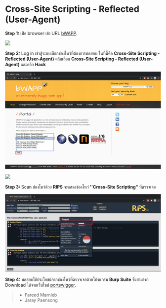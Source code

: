 # Cross-Site Scripting - Reflected (User-Agent)

**Step 1:** เปิด browser เข้า URL [bWAPP](#).

![](images/bwapp1-1.png)

**Step 2:** Log in เข้าสู่ระบบเลือกช่องโหว่ที่ต้องการทดสอบ ในที่นี้คือ **Cross-Site Scripting - Reflected (User-Agent)** คลิกเลือก **Cross-Site Scripting - Reflected (User-Agent)** และคลิก **Hack**

![](images/bwapp2.png)

![](images/bwapp3.png)

**Step 3:** Scan ช่องโหว่ด้วย **RIPS** จะแสดงช่องโหว่ **''Cross-Site Scripting"** ที่ตรวจเจอ

![](images/bwapp4-1.png)

**Step 4:** ทดสอบใช้ประโยชน์จากช่องโหว่ที่ตรวจเจอด้วยโปรแกรม **Burp Suite** ซึ่งสามารถ Download ได้จากเว็บไซต์ [portswigger](https://portswigger.net/).

>  -  Fareed Marnleb
>  -  Jaray Paensong
